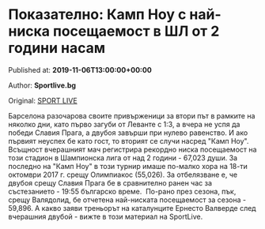 
# Показателно: Камп Ноу с най-ниска посещаемост в ШЛ от 2 години насам

Published at: **2019-11-06T13:00:00+00:00**

Author: **Sportlive.bg**

Original: [SPORT LIVE](https://www.sportlive.bg/worldfootball/championsleague/pokazatelno-kamp-nou-s-naj-niska-poseshtaemost-v-shl-ot-2-godini-nasam-1403443.html)

Барселона разочарова своите привърженици за втори път в рамките на няколко дни, като първо загуби от Леванте с 1:3, а вчера не успя да победи Славия Прага, а двубоя завърши при нулево равенство. И ако първият неуспех бе като гост, то вторият се случи насред "Камп Ноу".
Всъщност вчерашният мач регистрира рекордно ниска посещаемост на този стадион в Шампионска лига от над 2 години - 67,023 души. За последно на "Камп Ноу" в този турнир имаше по-малко хора на 18-ти октомври 2017 г. срещу Олимпиакос (55,026). За отбелязване е, че двубоя срещу Славия Прага бе в сравнително ранен час за състезанието - 19:55 българско време. 
По-рано през сезона, пък, срещу Валядолид, бе отчетена най-ниската посещаемост за сезона - 59,896. А какво заяви треньорът на каталунците Ернесто Валверде след вчерашния двубой - вижте в този материал на SportLive.
